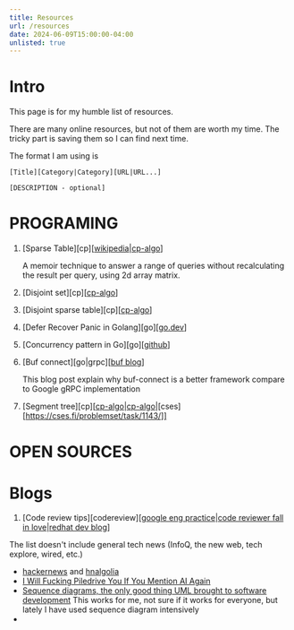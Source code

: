 ```yaml
---
title: Resources
url: /resources
date: 2024-06-09T15:00:00-04:00
unlisted: true
---
```


# Intro

This page is for my humble list of resources.

There are many online resources, but not of them are worth my time.
The tricky part is saving them so I can find next time.

The format I am using is

```
[Title][Category|Category][URL|URL...]

[DESCRIPTION - optional]
```

# PROGRAMING
1. [Sparse Table][cp][[wikipedia](https://en.wikipedia.org/wiki/Sparse_matrix?useskin=vector)|[cp-algo](https://cp-algorithms.com/data_structures/sparse-table.html)]

    A memoir technique to answer a range of queries without recalculating the result per query, using 2d array matrix.
1. [Disjoint set][cp][[cp-algo](https://cp-algorithms.com/data_structures/disjoint_set_union.html)]
1. [Disjoint sparse table][cp][[cp-algo](https://discuss.codechef.com/t/tutorial-disjoint-sparse-table/17404)]
1. [Defer Recover Panic in Golang][go][[go.dev](https://go.dev/blog/defer-panic-and-recover)]
1. [Concurrency pattern in Go][go][[github](https://github.com/luk4z7/go-concurrency-guide)]
1. [Buf connect][go|grpc][[buf blog](https://buf.build/blog/connect-a-better-grpc)]
    
    This blog post explain why buf-connect is a better framework compare to Google gRPC implementation
1. [Segment tree][cp][[cp-algo](https://www.geeksforgeeks.org/segment-tree-data-structure/)|[cp-algo](https://cp-algorithms.com/data_structures/segment_tree.html)|[cses][https://cses.fi/problemset/task/1143/]]
# OPEN SOURCES

# Blogs
1. [Code review tips][codereview][[google eng practice](https://google.github.io/eng-practices/review/reviewer/)|[code reviewer fall in love](https://mtlynch.io/code-review-love/)|[redhat dev blog](https://developers.redhat.com/blog/2019/07/08/10-tips-for-reviewing-code-you-dont-like)]

The list doesn't include general tech news (InfoQ, the new web, tech explore, wired, etc.)

- [hackernews](https://news.ycombinator.com) and [hnalgolia](https://hn.algolia.com)
- [I Will Fucking Piledrive You If You Mention AI Again](https://ludic.mataroa.blog/blog/i-will-fucking-piledrive-you-if-you-mention-ai-again/)
- [Sequence diagrams, the only good thing UML brought to software development](https://www.mermaidchart.com/blog/posts/sequence-diagrams-the-good-thing-uml-brought-to-software-development) This works for me, not sure if it works for everyone, but lately I have used sequence diagram intensively
- 

